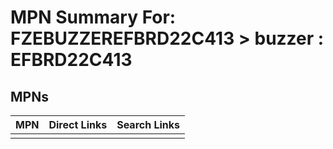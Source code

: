 



# MPN Summary For: FZEBUZZEREFBRD22C413 > buzzer : EFBRD22C413

## MPNs
  

|MPN|Direct Links|Search Links|
| :--- | :--- | :--- |
||||
